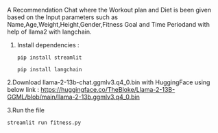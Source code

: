 A Recommendation Chat   where the Workout plan and Diet is been given based on the Input parameters such as Name,Age,Weight,Height,Gender,Fitness Goal and Time Periodand with help of llama2 with langchain.

1. Install dependencies :
   ```
   pip install streamlit
   ```
   ```
   pip install langchain
   ```
2.Download llama-2-13b-chat.ggmlv3.q4_0.bin with HuggingFace using below link :
  https://huggingface.co/TheBloke/Llama-2-13B-GGML/blob/main/llama-2-13b.ggmlv3.q4_0.bin 

3.Run the file
   ```
   streamlit run fitness.py
   ```
